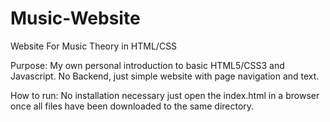 # Music-Website
Website For Music Theory in HTML/CSS

Purpose: My own personal introduction to basic HTML5/CSS3 and Javascript. No Backend, just simple website with page navigation and text. 

How to run: No installation necessary just open the index.html in a browser once all files have been downloaded to the same directory. 
